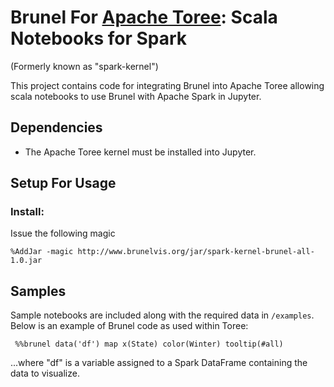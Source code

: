 # Brunel For [Apache Toree](https://github.com/apache/incubator-toree):  Scala Notebooks for Spark
(Formerly known as "spark-kernel")

This project contains code for integrating Brunel into Apache Toree allowing scala notebooks to use Brunel with Apache Spark in Jupyter.

## Dependencies

* The Apache Toree kernel must be installed into Jupyter.  

## Setup For Usage

### Install:

Issue the following magic

```
%AddJar -magic http://www.brunelvis.org/jar/spark-kernel-brunel-all-1.0.jar 
```


## Samples

Sample notebooks are included along with the required data in `/examples`.  Below is an example of Brunel code as used within Toree:

```
 %%brunel data('df') map x(State) color(Winter) tooltip(#all)
```

...where "df" is a variable assigned to a Spark DataFrame containing the data to visualize.